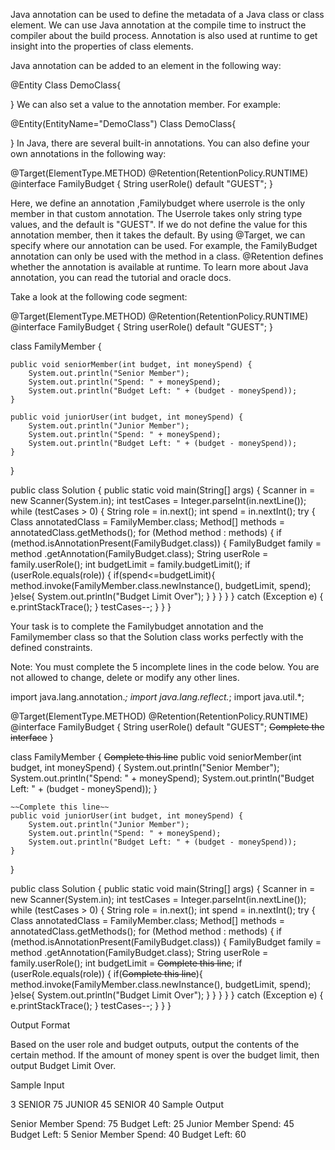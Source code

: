 Java annotation can be used to define the metadata of a Java class or class element. We can use Java annotation at the compile time to instruct the 
compiler about the build process. Annotation is also used at runtime to get insight into the properties of class elements.

Java annotation can be added to an element in the following way:

@Entity
Class DemoClass{

}
We can also set a value to the annotation member. For example:

@Entity(EntityName="DemoClass")
Class DemoClass{

}
In Java, there are several built-in annotations. You can also define your own annotations in the following way:

@Target(ElementType.METHOD)
@Retention(RetentionPolicy.RUNTIME)
@interface FamilyBudget {
   String userRole() default "GUEST";
}

Here, we define an annotation ,Familybudget where userrole is the only member in that custom annotation. The Userrole takes only string type values,
and the default is "GUEST". If we do not define the value for this annotation member, then it takes the default. By using @Target, we can specify where
our annotation can be used. For example, the FamilyBudget annotation can only be used with the method in a class. @Retention defines whether the 
annotation is available at runtime. To learn more about Java annotation, you can read the tutorial and oracle docs.

Take a look at the following code segment:

@Target(ElementType.METHOD)
@Retention(RetentionPolicy.RUNTIME)
@interface FamilyBudget {
    String userRole() default "GUEST";
}

class FamilyMember {

    public void seniorMember(int budget, int moneySpend) {
        System.out.println("Senior Member");
        System.out.println("Spend: " + moneySpend);
        System.out.println("Budget Left: " + (budget - moneySpend));
    }

    public void juniorUser(int budget, int moneySpend) {
        System.out.println("Junior Member");
        System.out.println("Spend: " + moneySpend);
        System.out.println("Budget Left: " + (budget - moneySpend));
    }
}

public class Solution {
    public static void main(String[] args) {
        Scanner in = new Scanner(System.in);
        int testCases = Integer.parseInt(in.nextLine());
        while (testCases > 0) {
            String role = in.next();
            int spend = in.nextInt();
            try {
                Class annotatedClass = FamilyMember.class;
                Method[] methods = annotatedClass.getMethods();
                for (Method method : methods) {
                    if (method.isAnnotationPresent(FamilyBudget.class)) {
                        FamilyBudget family = method
                                .getAnnotation(FamilyBudget.class);
                        String userRole = family.userRole();
                        int budgetLimit = family.budgetLimit();
                        if (userRole.equals(role)) {
                            if(spend<=budgetLimit){
                                method.invoke(FamilyMember.class.newInstance(),
                                        budgetLimit, spend);
                            }else{
                                System.out.println("Budget Limit Over");
                            }
                        }
                    }
                }
            } catch (Exception e) {
                e.printStackTrace();
            }
            testCases--;
        }
    }
}

Your task is to complete the Familybudget annotation and the Familymember class so that the Solution class works perfectly with the defined constraints.

Note: You must complete the 5 incomplete lines in the code below. You are not allowed to change, delete or modify any other lines.

import java.lang.annotation.*;
import java.lang.reflect.*;
import java.util.*;

@Target(ElementType.METHOD)
@Retention(RetentionPolicy.RUNTIME)
@interface FamilyBudget {
	String userRole() default "GUEST";
	~~Complete the interface~~
}

class FamilyMember {
	~~Complete this line~~
	public void seniorMember(int budget, int moneySpend) {
		System.out.println("Senior Member");
		System.out.println("Spend: " + moneySpend);
		System.out.println("Budget Left: " + (budget - moneySpend));
	}

	~~Complete this line~~
	public void juniorUser(int budget, int moneySpend) {
		System.out.println("Junior Member");
		System.out.println("Spend: " + moneySpend);
		System.out.println("Budget Left: " + (budget - moneySpend));
	}
}

public class Solution {
	public static void main(String[] args) {
		Scanner in = new Scanner(System.in);
		int testCases = Integer.parseInt(in.nextLine());
		while (testCases > 0) {
			String role = in.next();
			int spend = in.nextInt();
			try {
				Class annotatedClass = FamilyMember.class;
				Method[] methods = annotatedClass.getMethods();
				for (Method method : methods) {
					if (method.isAnnotationPresent(FamilyBudget.class)) {
						FamilyBudget family = method
								.getAnnotation(FamilyBudget.class);
						String userRole = family.userRole();
						int budgetLimit = ~~Complete this line~~;
						if (userRole.equals(role)) {
							if(~~Complete this line~~){
								method.invoke(FamilyMember.class.newInstance(),
										budgetLimit, spend);
							}else{
								System.out.println("Budget Limit Over");
							}
						}
					}
				}
			} catch (Exception e) {
				e.printStackTrace();
			}
			testCases--;
		}
	}
}

Output Format

Based on the user role and budget outputs, output the contents of the certain method. If the amount of money spent is over the budget limit, then output Budget Limit Over.

Sample Input

3
SENIOR 75
JUNIOR 45
SENIOR 40
Sample Output

Senior Member
Spend: 75
Budget Left: 25
Junior Member
Spend: 45
Budget Left: 5
Senior Member
Spend: 40
Budget Left: 60


